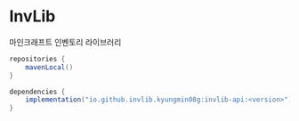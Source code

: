 # InvLib
마인크래프트 인벤토리 라이브러리

```java
repositories {
    mavenLocal()
}
```

```java
dependencies {
    implementation("io.github.invlib.kyungmin08g:invlib-api:<version>")
}
```

